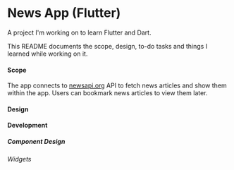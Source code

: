 # News App (Flutter)

A project I'm working on to learn Flutter and Dart.

This README documents the scope, design, to-do tasks and things I learned while working on it.

#### Scope

The app connects to [newsapi.org](https://newsapi.org/) API to fetch news articles and show them within the app. Users can bookmark news articles to view them later.

#### Design

#### Development

##### Component Design

###### Widgets
